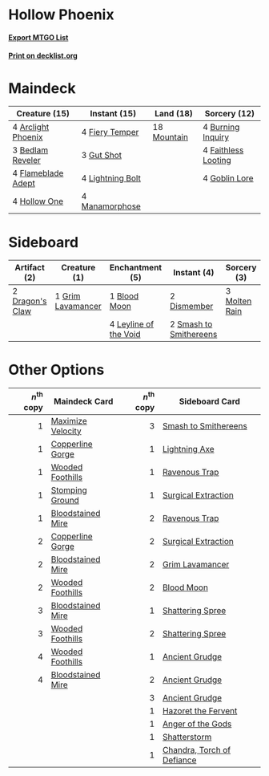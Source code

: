 # Hollow Phoenix

#### [Export MTGO List](../collection/Hollow%20Phoenix/Hollow%20Phoenix.txt)
#### [Print on decklist.org](http://decklist.org/?deckmain=4%09Arclight%20Phoenix%0A3%09Bedlam%20Reveler%0A4%09Burning%20Inquiry%0A4%09Faithless%20Looting%0A4%09Fiery%20Temper%0A4%09Flameblade%20Adept%0A4%09Goblin%20Lore%0A3%09Gut%20Shot%0A4%09Hollow%20One%0A4%09Lightning%20Bolt%0A4%09Manamorphose%0A18%09Mountain&deckside=1%09Blood%20Moon%0A2%09Dismember%0A2%09Dragon's%20Claw%0A1%09Grim%20Lavamancer%0A4%09Leyline%20of%20the%20Void%0A3%09Molten%20Rain%0A2%09Smash%20to%20Smithereens)
# Maindeck

|                                        Creature (15)                                        |                                      Instant (15)                                       |                                      Land (18)                                       |                                         Sorcery (12)                                         |
|---------------------------------------------------------------------------------------------|-----------------------------------------------------------------------------------------|--------------------------------------------------------------------------------------|----------------------------------------------------------------------------------------------|
|4 [Arclight Phoenix](http://gatherer.wizards.com/Pages/Card/Details.aspx?multiverseid=452841)|4 [Fiery Temper](http://gatherer.wizards.com/Pages/Card/Details.aspx?multiverseid=409908)|18 [Mountain](http://gatherer.wizards.com/Pages/Card/Details.aspx?multiverseid=439859)|4 [Burning Inquiry](http://gatherer.wizards.com/Pages/Card/Details.aspx?multiverseid=191096)  |
|3 [Bedlam Reveler](http://gatherer.wizards.com/Pages/Card/Details.aspx?multiverseid=414415)  |3 [Gut Shot](http://gatherer.wizards.com/Pages/Card/Details.aspx?multiverseid=397673)    |                                                                                      |4 [Faithless Looting](http://gatherer.wizards.com/Pages/Card/Details.aspx?multiverseid=389512)|
|4 [Flameblade Adept](http://gatherer.wizards.com/Pages/Card/Details.aspx?multiverseid=426833)|4 [Lightning Bolt](http://gatherer.wizards.com/Pages/Card/Details.aspx?multiverseid=806) |                                                                                      |4 [Goblin Lore](http://gatherer.wizards.com/Pages/Card/Details.aspx?multiverseid=135221)      |
|4 [Hollow One](http://gatherer.wizards.com/Pages/Card/Details.aspx?multiverseid=430852)      |4 [Manamorphose](http://gatherer.wizards.com/Pages/Card/Details.aspx?multiverseid=370568)|                                                                                      |                                                                                              |


# Sideboard

|                                       Artifact (2)                                       |                                        Creature (1)                                        |                                        Enchantment (5)                                         |                                           Instant (4)                                           |                                      Sorcery (3)                                       |
|------------------------------------------------------------------------------------------|--------------------------------------------------------------------------------------------|------------------------------------------------------------------------------------------------|-------------------------------------------------------------------------------------------------|----------------------------------------------------------------------------------------|
|2 [Dragon's Claw](http://gatherer.wizards.com/Pages/Card/Details.aspx?multiverseid=129527)|1 [Grim Lavamancer](http://gatherer.wizards.com/Pages/Card/Details.aspx?multiverseid=430589)|1 [Blood Moon](http://gatherer.wizards.com/Pages/Card/Details.aspx?multiverseid=45386)          |2 [Dismember](http://gatherer.wizards.com/Pages/Card/Details.aspx?multiverseid=382182)           |3 [Molten Rain](http://gatherer.wizards.com/Pages/Card/Details.aspx?multiverseid=425928)|
|                                                                                          |                                                                                            |4 [Leyline of the Void](http://gatherer.wizards.com/Pages/Card/Details.aspx?multiverseid=107682)|2 [Smash to Smithereens](http://gatherer.wizards.com/Pages/Card/Details.aspx?multiverseid=397795)|                                                                                        |


# Other Options

|*n*<sup>th</sup> copy|                                       Maindeck Card                                        |*n*<sup>th</sup> copy|                                           Sideboard Card                                            |
|--------------------:|--------------------------------------------------------------------------------------------|--------------------:|-----------------------------------------------------------------------------------------------------|
|                    1|[Maximize Velocity](http://gatherer.wizards.com/Pages/Card/Details.aspx?multiverseid=452861)|                    3|[Smash to Smithereens](http://gatherer.wizards.com/Pages/Card/Details.aspx?multiverseid=397795)      |
|                    1|[Copperline Gorge](http://gatherer.wizards.com/Pages/Card/Details.aspx?multiverseid=209408) |                    1|[Lightning Axe](http://gatherer.wizards.com/Pages/Card/Details.aspx?multiverseid=409925)             |
|                    1|[Wooded Foothills](http://gatherer.wizards.com/Pages/Card/Details.aspx?multiverseid=405116) |                    1|[Ravenous Trap](http://gatherer.wizards.com/Pages/Card/Details.aspx?multiverseid=197537)             |
|                    1|[Stomping Ground](http://gatherer.wizards.com/Pages/Card/Details.aspx?multiverseid=405110)  |                    1|[Surgical Extraction](http://gatherer.wizards.com/Pages/Card/Details.aspx?multiverseid=397706)       |
|                    1|[Bloodstained Mire](http://gatherer.wizards.com/Pages/Card/Details.aspx?multiverseid=405094)|                    2|[Ravenous Trap](http://gatherer.wizards.com/Pages/Card/Details.aspx?multiverseid=197537)             |
|                    2|[Copperline Gorge](http://gatherer.wizards.com/Pages/Card/Details.aspx?multiverseid=209408) |                    2|[Surgical Extraction](http://gatherer.wizards.com/Pages/Card/Details.aspx?multiverseid=397706)       |
|                    2|[Bloodstained Mire](http://gatherer.wizards.com/Pages/Card/Details.aspx?multiverseid=405094)|                    2|[Grim Lavamancer](http://gatherer.wizards.com/Pages/Card/Details.aspx?multiverseid=430589)           |
|                    2|[Wooded Foothills](http://gatherer.wizards.com/Pages/Card/Details.aspx?multiverseid=405116) |                    2|[Blood Moon](http://gatherer.wizards.com/Pages/Card/Details.aspx?multiverseid=45386)                 |
|                    3|[Bloodstained Mire](http://gatherer.wizards.com/Pages/Card/Details.aspx?multiverseid=405094)|                    1|[Shattering Spree](http://gatherer.wizards.com/Pages/Card/Details.aspx?multiverseid=456224)          |
|                    3|[Wooded Foothills](http://gatherer.wizards.com/Pages/Card/Details.aspx?multiverseid=405116) |                    2|[Shattering Spree](http://gatherer.wizards.com/Pages/Card/Details.aspx?multiverseid=456224)          |
|                    4|[Wooded Foothills](http://gatherer.wizards.com/Pages/Card/Details.aspx?multiverseid=405116) |                    1|[Ancient Grudge](http://gatherer.wizards.com/Pages/Card/Details.aspx?multiverseid=235600)            |
|                    4|[Bloodstained Mire](http://gatherer.wizards.com/Pages/Card/Details.aspx?multiverseid=405094)|                    2|[Ancient Grudge](http://gatherer.wizards.com/Pages/Card/Details.aspx?multiverseid=235600)            |
|                     |                                                                                            |                    3|[Ancient Grudge](http://gatherer.wizards.com/Pages/Card/Details.aspx?multiverseid=235600)            |
|                     |                                                                                            |                    1|[Hazoret the Fervent](http://gatherer.wizards.com/Pages/Card/Details.aspx?multiverseid=426838)       |
|                     |                                                                                            |                    1|[Anger of the Gods](http://gatherer.wizards.com/Pages/Card/Details.aspx?multiverseid=438682)         |
|                     |                                                                                            |                    1|[Shatterstorm](http://gatherer.wizards.com/Pages/Card/Details.aspx?multiverseid=130370)              |
|                     |                                                                                            |                    1|[Chandra, Torch of Defiance](http://gatherer.wizards.com/Pages/Card/Details.aspx?multiverseid=417683)|

